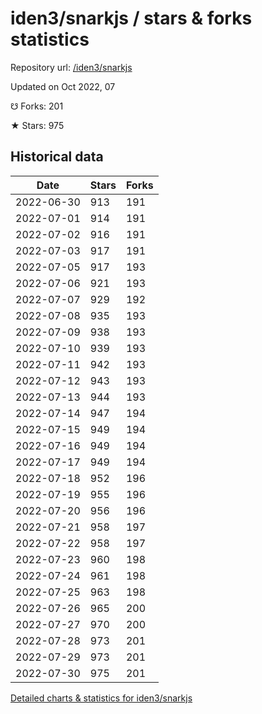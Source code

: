 # iden3/snarkjs / stars & forks statistics

Repository url: [/iden3/snarkjs](https://github.com/iden3/snarkjs)

Updated on Oct 2022, 07

☋ Forks: 201

★ Stars: 975

## Historical data
| Date | Stars | Forks |
|------|-------|-------|
| 2022-06-30 | 913 | 191 | 
| 2022-07-01 | 914 | 191 | 
| 2022-07-02 | 916 | 191 | 
| 2022-07-03 | 917 | 191 | 
| 2022-07-05 | 917 | 193 | 
| 2022-07-06 | 921 | 193 | 
| 2022-07-07 | 929 | 192 | 
| 2022-07-08 | 935 | 193 | 
| 2022-07-09 | 938 | 193 | 
| 2022-07-10 | 939 | 193 | 
| 2022-07-11 | 942 | 193 | 
| 2022-07-12 | 943 | 193 | 
| 2022-07-13 | 944 | 193 | 
| 2022-07-14 | 947 | 194 | 
| 2022-07-15 | 949 | 194 | 
| 2022-07-16 | 949 | 194 | 
| 2022-07-17 | 949 | 194 | 
| 2022-07-18 | 952 | 196 | 
| 2022-07-19 | 955 | 196 | 
| 2022-07-20 | 956 | 196 | 
| 2022-07-21 | 958 | 197 | 
| 2022-07-22 | 958 | 197 | 
| 2022-07-23 | 960 | 198 | 
| 2022-07-24 | 961 | 198 | 
| 2022-07-25 | 963 | 198 | 
| 2022-07-26 | 965 | 200 | 
| 2022-07-27 | 970 | 200 | 
| 2022-07-28 | 973 | 201 | 
| 2022-07-29 | 973 | 201 | 
| 2022-07-30 | 975 | 201 | 


[Detailed charts & statistics for iden3/snarkjs](https://reviewgithub.com/rep/iden3/snarkjs)
